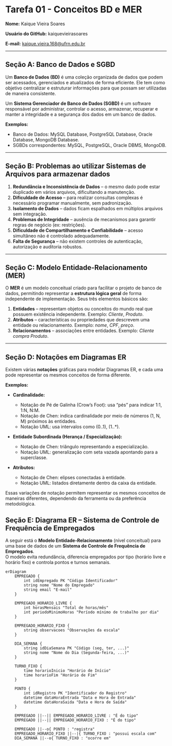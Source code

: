 # Tarefa 01 - Conceitos BD e MER

**Nome:** Kaique Vieira Soares  

**Usuário do GitHub:** kaiquevieirasoares  

**E-mail:** kaique.vieira.168@ufrn.edu.br  

---

## Seção A: Banco de Dados e SGBD

Um **Banco de Dados (BD)** é uma coleção organizada de dados que podem ser acessados, gerenciados e atualizados de forma eficiente. Ele tem como objetivo centralizar e estruturar informações para que possam ser utilizadas de maneira consistente.  

Um **Sistema Gerenciador de Banco de Dados (SGBD)** é um software responsável por administrar, controlar o acesso, armazenar, recuperar e manter a integridade e a segurança dos dados em um banco de dados.  

**Exemplos:**  
- Banco de Dados: MySQL Database, PostgreSQL Database, Oracle Database, MongoDB Database.  
- SGBDs correspondentes: MySQL, PostgreSQL, Oracle DBMS, MongoDB.  

---

## Seção B: Problemas ao utilizar Sistemas de Arquivos para armazenar dados

1. **Redundância e Inconsistência de Dados** – o mesmo dado pode estar duplicado em vários arquivos, dificultando a manutenção.  
2. **Dificuldade de Acesso** – para realizar consultas complexas é necessário programar manualmente, sem padronização.  
3. **Isolamento de Dados** – dados ficam espalhados em múltiplos arquivos sem integração.  
4. **Problemas de Integridade** – ausência de mecanismos para garantir regras de negócio (ex: restrições).  
5. **Dificuldade de Compartilhamento e Confiabilidade** – acesso simultâneo não é controlado adequadamente.  
6. **Falta de Segurança** – não existem controles de autenticação, autorização e auditoria robustos.  

---

## Seção C: Modelo Entidade-Relacionamento (MER)

O **MER** é um modelo conceitual criado para facilitar o projeto de banco de dados, permitindo representar a **estrutura lógica geral** de forma independente de implementação. Seus três elementos básicos são:  

1. **Entidades** – representam objetos ou conceitos do mundo real que possuem existência independente. Exemplo: *Cliente*, *Produto*.  
2. **Atributos** – características ou propriedades que descrevem uma entidade ou relacionamento. Exemplo: *nome*, *CPF*, *preço*.  
3. **Relacionamentos** – associações entre entidades. Exemplo: *Cliente compra Produto*.  

---

## Seção D: Notações em Diagramas ER

Existem várias **notações** gráficas para modelar Diagramas ER, e cada uma pode representar os mesmos conceitos de forma diferente.  

**Exemplos:**  

- **Cardinalidade:**  
  - Notação de Pé de Galinha (Crow’s Foot): usa “pés” para indicar 1:1, 1:N, N:M.  
  - Notação de Chen: indica cardinalidade por meio de números (1, N, M) próximos às entidades.  
  - Notação UML: usa intervalos como (0..1), (1..*).  

- **Entidade Subordinada (Herança / Especialização):**  
  - Notação de Chen: triângulo representando a especialização.  
  - Notação UML: generalização com seta vazada apontando para a superclasse.  

- **Atributos:**  
  - Notação de Chen: elipses conectadas à entidade.  
  - Notação UML: listados diretamente dentro da caixa da entidade.  

Essas variações de notação permitem representar os mesmos conceitos de maneiras diferentes, dependendo da ferramenta ou da preferência metodológica.  

## Seção E: Diagrama ER – Sistema de Controle de Frequência de Empregados

A seguir está o **Modelo Entidade-Relacionamento** (nível conceitual) para uma base de dados de um **Sistema de Controle de Frequência de Empregados**.  
O modelo evita redundância, diferencia empregados por tipo (horário livre e horário fixo) e controla pontos e turnos semanais.

```mermaid
erDiagram
    EMPREGADO {
        int idEmpregado PK "Código Identificador"
        string nome "Nome do Empregado"
        string email "E-mail"
    }

    EMPREGADO_HORARIO_LIVRE {
        int horasMensais "Total de horas/mês"
        int periodoMinimoHoras "Período mínimo de trabalho por dia"
    }

    EMPREGADO_HORARIO_FIXO {
        string observacoes "Observações da escala"
    }

    DIA_SEMANA {
        string idDiaSemana PK "Código (seg, ter, ...)"
        string nome "Nome do Dia (Segunda-feira, ...)"
    }

    TURNO_FIXO {
        time horarioInicio "Horário de Início"
        time horarioFim "Horário de Fim"
    }

    PONTO {
        int idRegistro PK "Identificador do Registro"
        datetime dataHoraEntrada "Data e Hora de Entrada"
        datetime dataHoraSaida "Data e Hora de Saída"
    }

    EMPREGADO ||--|| EMPREGADO_HORARIO_LIVRE : "É do tipo"
    EMPREGADO ||--|| EMPREGADO_HORARIO_FIXO : "É do tipo"

    EMPREGADO ||--o{ PONTO : "registra"
    EMPREGADO_HORARIO_FIXO ||--|{ TURNO_FIXO : "possui escala com"
    DIA_SEMANA ||--o{ TURNO_FIXO : "ocorre em"


